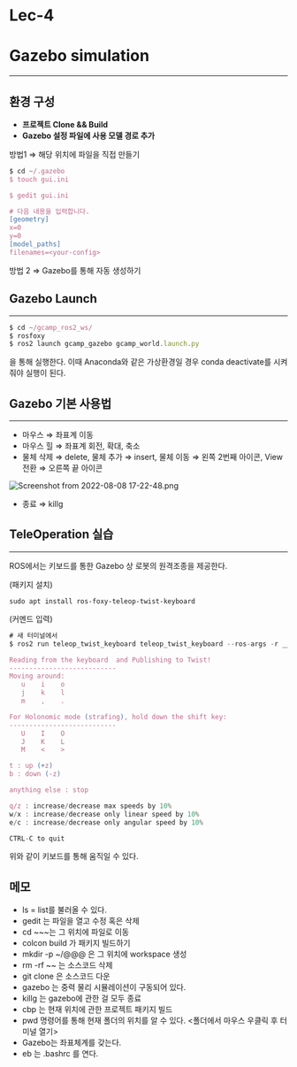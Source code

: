 # Lec-4

# Gazebo simulation

---

## 환경 구성

- **프로젝트 Clone && Build**
- **Gazebo 설정 파일에 사용 모델 경로 추가**

방법1 ⇒ 해당 위치에 파일을 직접 만들기

```jsx
$ cd ~/.gazebo
$ touch gui.ini

$ gedit gui.ini

# 다음 내용을 입력합니다.
[geometry]
x=0
y=0
[model_paths]
filenames=<your-config>
```

방법 2 ⇒ Gazebo를 통해 자동 생성하기

## Gazebo Launch

---

```jsx
$ cd ~/gcamp_ros2_ws/
$ rosfoxy
$ ros2 launch gcamp_gazebo gcamp_world.launch.py
```

을 통해 실행한다. 이때 Anaconda와 같은 가상환경일 경우 conda deactivate를 시켜줘야 실행이 된다.

## Gazebo 기본 사용법

---

- 마우스 ⇒ 좌표계 이동
- 마우스 힐 ⇒ 좌표계 회전, 확대, 축소
- 물체 삭제 ⇒ delete, 물체 추가 ⇒ insert, 물체 이동 ⇒ 왼쪽 2번째 아이콘, View 전환 ⇒ 오른쪽 끝 아이콘

![Screenshot from 2022-08-08 17-22-48.png](Lec-4%207cfad7677d4840c581682bc4f63fd669/Screenshot_from_2022-08-08_17-22-48.png)

- 종료 ⇒ killg

## TeleOperation 실습

---

ROS에서는 키보드를 통한 Gazebo 상 로봇의 원격조종을 제공한다.

(패키지 설치)

`sudo apt install ros-foxy-teleop-twist-keyboard`

(커멘드 입력)

```jsx
# 새 터미널에서
$ ros2 run teleop_twist_keyboard teleop_twist_keyboard --ros-args -r __ns:=/skidbot

Reading from the keyboard  and Publishing to Twist!
---------------------------
Moving around:
   u    i    o
   j    k    l
   m    ,    .

For Holonomic mode (strafing), hold down the shift key:
---------------------------
   U    I    O
   J    K    L
   M    <    >

t : up (+z)
b : down (-z)

anything else : stop

q/z : increase/decrease max speeds by 10%
w/x : increase/decrease only linear speed by 10%
e/c : increase/decrease only angular speed by 10%

CTRL-C to quit
```

위와 같이 키보드를 통해 움직일 수 있다.

## 메모

- ls = list를 불러올 수 있다.
- gedit  는 파일을 열고 수정 혹은 삭제
- cd ~~~는 그 위치에 파일로 이동
- colcon build 가 패키지 빌드하기
- mkdir -p ~/@@@ 은 그 위치에 workspace 생성
- rm -rf ~~ 는 소스코드 삭제
- git clone  은 소스코드 다운
- gazebo 는 중력 물리 시뮬레이션이 구동되어 있다.
- killg 는 gazebo에 관한 걸 모두 종료
- cbp 는 현재 위치에 관한 프로젝트 패키지 빌드
- pwd 명령어를 통해 현재 폴더의 위치를 알 수 있다. <폴더에서 마우스 우클릭 후 터미널 열기>
- Gazebo는 좌표체계를 갖는다.
- eb 는 .bashrc 를 연다.